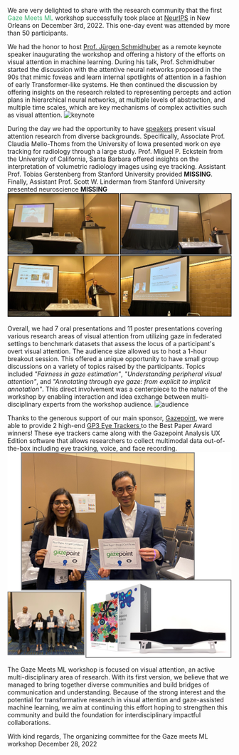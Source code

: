 We are very delighted to share with the research community that the first <span style="color:MediumSeaGreen">Gaze Meets ML</span> workshop successfully took place at [NeurIPS](https://nips.cc/Conferences/2022/ScheduleMultitrack?event=49990) in New Orleans on December 3rd, 2022. This one-day event was attended by more than 50 participants.


We had the honor to host [Prof. Jürgen Schmidhuber](https://people.idsia.ch/~juergen/) as a remote keynote speaker inaugurating the workshop and offering a history of the efforts on visual attention in machine learning. During his talk, Prof. Schmidhuber started the discussion with the attentive neural networks proposed in the 90s that mimic foveas and learn internal spotlights of attention in a fashion of early Transformer-like systems. He then continued the discussion by offering insights on the research related to representing percepts and action plans in hierarchical neural networks, at multiple levels of abstraction, and multiple time scales, which are key mechanisms of complex activities such as visual attention. 
![keynote](images/blog/KeynoteJürgenSchmidhuber.jpg) 


During the day we had the opportunity to have [speakers](https://gaze-meets-ml.github.io/gaze_ml_2022/speakers/) present visual attention research from diverse backgrounds. Specifically, Associate Prof. Claudia Mello-Thoms from the University of Iowa presented work on eye tracking for radiology through a large study. Prof. Miguel P. Eckstein from the University of California, Santa Barbara offered insights on the interpretation of volumetric radiology images using eye tracking. Assistant Prof. Tobias Gerstenberg from Stanford University provided **MISSING**. Finally, Assistant Prof. Scott W. Linderman from Stanford University presented neuroscience **MISSING**
![speakers](https://github.com/gaze-meets-ml/gaze_ml_2022/blob/master/images/blog/speakers.jpg)


Overall, we had 7 oral presentations and 11 poster presentations covering various research areas of visual attention from utilizing gaze in federated settings to benchmark datasets that assess the locus of a participant's overt visual attention. The audience size allowed us to host a 1-hour breakout session. This offered a unique opportunity to have small group discussions on a variety of topics raised by the participants. Topics included *"Fairness in gaze estimation"*, *"Understanding peripheral visual attention"*, and *"Annotating through eye gaze: from explicit to implicit annotation"*. This direct involvement was a centerpiece to the nature of the workshop by enabling interaction and idea exchange between multi-disciplinary experts from the workshop audience. 
![audience](/images/blog/audience.jpeg) 

Thanks to the generous support of our main sponsor, [Gazepoint](https://www.gazept.com/), we were able to provide 2 high-end [GP3 Eye Trackers ](https://www.gazept.com/product/analysis-ultimate-bundle/) to the Best Paper Award winners! These eye trackers came along with the Gazepoint Analysis UX Edition software that allows researchers to collect multimodal data out-of-the-box including eye tracking, voice, and face recording.  
![gp3](https://github.com/gaze-meets-ml/gaze_ml_2022/blob/master/images/blog/winners_gazepoint.jpg)

The Gaze Meets ML workshop is focused on visual attention, an active multi-disciplinary area of research. With its first version, we believe that we managed to bring together diverse communities and build bridges of communication and understanding. Because of the strong interest and the potential for transformative research in visual attention and gaze-assisted machine learning, we aim at continuing this effort hoping to strengthen this community and build the foundation for interdisciplinary impactful collaborations.

With kind regards, 
The organizing committee for the Gaze meets ML workshop
December 28, 2022

